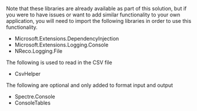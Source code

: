 Note that these libraries are already available as part of this solution, but if you were to have issues or want to add similar functionality to your own application, you will need to import the following libraries in order to use this functionality.
* Microsoft.Extensions.DependencyInjection
* Microsoft.Extensions.Logging.Console
* NReco.Logging.File

The following is used to read in the CSV file
* CsvHelper

The following are optional and only added to format input and output
* Spectre.Console
* ConsoleTables
